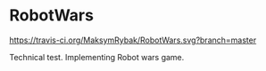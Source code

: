 # RobotWars
https://travis-ci.org/MaksymRybak/RobotWars.svg?branch=master

Technical test. Implementing Robot wars game.
